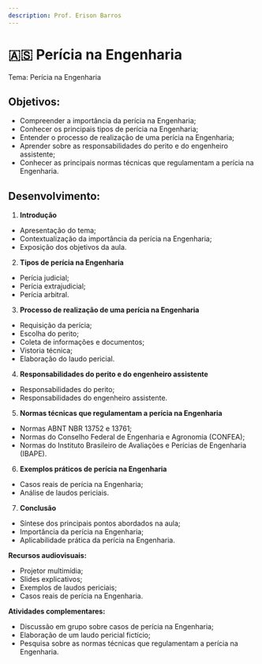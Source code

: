 ```yaml
---
description: Prof. Erison Barros
---
```


# 🇦🇸 Perícia na Engenharia

Tema: Perícia na Engenharia

## Objetivos:

* Compreender a importância da perícia na Engenharia;
* Conhecer os principais tipos de perícia na Engenharia;
* Entender o processo de realização de uma perícia na Engenharia;
* Aprender sobre as responsabilidades do perito e do engenheiro assistente;
* Conhecer as principais normas técnicas que regulamentam a perícia na Engenharia.

## Desenvolvimento:

1. **Introdução**

* Apresentação do tema;
* Contextualização da importância da perícia na Engenharia;
* Exposição dos objetivos da aula.

2. **Tipos de perícia na Engenharia**

* Perícia judicial;
* Perícia extrajudicial;
* Perícia arbitral.

3. **Processo de realização de uma perícia na Engenharia**

* Requisição da perícia;
* Escolha do perito;
* Coleta de informações e documentos;
* Vistoria técnica;
* Elaboração do laudo pericial.

4. **Responsabilidades do perito e do engenheiro assistente**

* Responsabilidades do perito;
* Responsabilidades do engenheiro assistente.

5. **Normas técnicas que regulamentam a perícia na Engenharia**

* Normas ABNT NBR 13752 e 13761;
* Normas do Conselho Federal de Engenharia e Agronomia (CONFEA);
* Normas do Instituto Brasileiro de Avaliações e Perícias de Engenharia (IBAPE).

6. **Exemplos práticos de perícia na Engenharia**

* Casos reais de perícia na Engenharia;
* Análise de laudos periciais.

7. **Conclusão**

* Síntese dos principais pontos abordados na aula;
* Importância da perícia na Engenharia;
* Aplicabilidade prática da perícia na Engenharia.

**Recursos audiovisuais:**

* Projetor multimídia;
* Slides explicativos;
* Exemplos de laudos periciais;
* Casos reais de perícia na Engenharia.

**Atividades complementares:**

* Discussão em grupo sobre casos de perícia na Engenharia;
* Elaboração de um laudo pericial fictício;
* Pesquisa sobre as normas técnicas que regulamentam a perícia na Engenharia.
